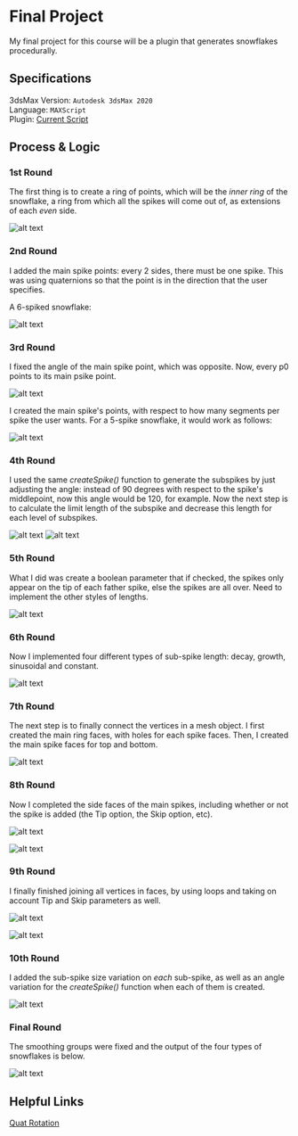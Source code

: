 # Final Project

My final project for this course will be a plugin that generates snowflakes procedurally. <br />

## Specifications

3dsMax Version: `Autodesk 3dsMax 2020` <br />
Language: `MAXScript` <br />
Plugin: [Current Script](https://github.com/the-other-mariana/3dsmax-plugins/blob/master/final-project/snowflaker.ms)

## Process & Logic

### 1st Round

The first thing is to create a ring of points, which will be the *inner ring* of the snowflake, a ring from which all the spikes will come out of, as extensions of each *even* side. <br />

![alt text](https://github.com/the-other-mariana/3dsmax-plugins/blob/master/final-project/media/ring.png?raw=true) <br />

### 2nd Round

I added the main spike points: every 2 sides, there must be one spike. This was using quaternions so that the point is in the direction that the user specifies. <br />

A 6-spiked snowflake: <br />

![alt text](https://github.com/the-other-mariana/3dsmax-plugins/blob/master/final-project/media/spikes-02.png?raw=true) <br />

### 3rd Round

I fixed the angle of the main spike point, which was opposite. Now, every p0 points to its main psike point. <br />

![alt text](https://github.com/the-other-mariana/3dsmax-plugins/blob/master/final-project/media/spikes-03.png?raw=true) <br />

I created the main spike's points, with respect to how many segments per spike the user wants. For a 5-spike snowflake, it would work as follows: <br />

![alt text](https://github.com/the-other-mariana/3dsmax-plugins/blob/master/final-project/media/spikes-06.png?raw=true) <br />

### 4th Round

I used the same *createSpike()* function to generate the subspikes by just adjusting the angle: instead of 90 degrees with respect to the spike's middlepoint, now this angle would be 120, for example. Now the next step is to calculate the limit length of the subspike and decrease this length for each level of subspikes. <br />

![alt text](https://github.com/the-other-mariana/3dsmax-plugins/blob/master/final-project/media/spikes-07.png?raw=true) ![alt text](https://github.com/the-other-mariana/3dsmax-plugins/blob/master/final-project/media/spikes-08.png?raw=true) <br />

### 5th Round

What I did was create a boolean parameter that if checked, the spikes only appear on the tip of each father spike, else the spikes are all over. Need to implement the other styles of lengths. <br />

![alt text](https://github.com/the-other-mariana/3dsmax-plugins/blob/master/final-project/media/spikes-09.png?raw=true) <br />

### 6th Round

Now I implemented four different types of sub-spike length: decay, growth, sinusoidal and constant. <br />

![alt text](https://github.com/the-other-mariana/3dsmax-plugins/blob/master/final-project/media/spikes-11.png?raw=true) <br />

### 7th Round

The next step is to finally connect the vertices in a mesh object. I first created the main ring faces, with holes for each spike faces. Then, I created the main spike faces for top and bottom. <br />

![alt text](https://github.com/the-other-mariana/3dsmax-plugins/blob/master/final-project/media/spikes-14.png?raw=true) <br />

### 8th Round

Now I completed the side faces of the main spikes, including whether or not the spike is added (the Tip option, the Skip option, etc). <br />

![alt text](https://github.com/the-other-mariana/3dsmax-plugins/blob/master/final-project/media/spikes-15.png?raw=true) <br />

![alt text](https://github.com/the-other-mariana/3dsmax-plugins/blob/master/final-project/media/spikes-17.png?raw=true) <br />

### 9th Round

I finally finished joining all vertices in faces, by using loops and taking on account Tip and Skip parameters as well. <br />

![alt text](https://github.com/the-other-mariana/3dsmax-plugins/blob/master/final-project/media/spikes-faces.png?raw=true) <br />

![alt text](https://github.com/the-other-mariana/3dsmax-plugins/blob/master/final-project/media/snowflakes.png?raw=true) <br />

### 10th Round

I added the sub-spike size variation on *each* sub-spike, as well as an angle variation for the *createSpike()* function when each of them is created. <br />

![alt text](https://github.com/the-other-mariana/3dsmax-plugins/blob/master/final-project/media/snowflakes-var.png?raw=true) <br />

### Final Round

The smoothing groups were fixed and the output of the four types of snowflakes is below. <br />

![alt text](https://github.com/the-other-mariana/3dsmax-plugins/blob/master/final-project/media/snowflakes-final.png?raw=true) <br />

## Helpful Links

[Quat Rotation](https://cathyatseneca.gitbooks.io/3d-modelling-for-programmers/content/mathematical_background/quaternions.html) <br />

